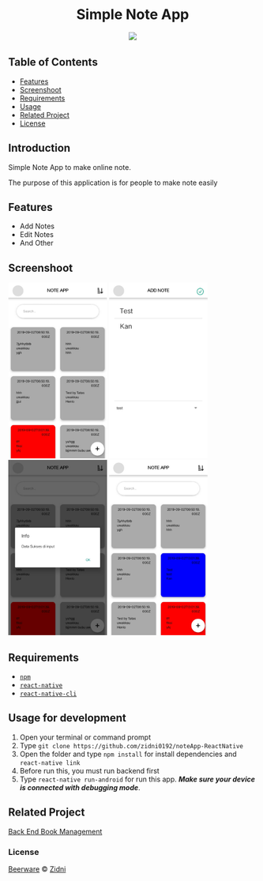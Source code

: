 <h1 align="center">Simple Note App</h1>
<p align="center">
  <img width="150" src="https://images-na.ssl-images-amazon.com/images/I/81nia28xsOL._SL1500_.jpg"/>
</p>


## Table of Contents

- [Features](#features)
- [Screenshoot](#screenshoot)
- [Requirements](#requirements)
- [Usage](#usage-for-development)
- [Related Project](#related-project)
- [License](#license)

## Introduction
Simple Note App to make online note.

The purpose of this application is for people to make note easily

## Features
* Add Notes
* Edit Notes
* And Other
## Screenshoot
<div>
    <img src="src/Screenshoot/screenshoot3.jpg"width="200">
    <img src="src/Screenshoot/screenshoot4.jpg"width="200">
    <img src="src/Screenshoot/screenshoot1.jpg" width="200">
    <img src="src/Screenshoot/screenshoot2.jpg"width="200">
</div>

## Requirements
* [`npm`](https://www.npmjs.com/get-npm)
* [`react-native`](https://facebook.github.io/react-native/)
* [`react-native-cli`](https://github.com/react-native-community/cli)

## Usage for development
1. Open your terminal or command prompt
2. Type `git clone https://github.com/zidni0192/noteApp-ReactNative`
3. Open the folder and type `npm install` for install dependencies and `react-native link`
4. Before run this, you must run backend first
5. Type `react-native run-android` for run this app. ***Make sure your device is connected with debugging mode***.

## Related Project
<a href ='https://github.com/zidni0192/back-End-Week6'>Back End Book Management</a>

### License
[Beerware](https://en.wikipedia.org/wiki/Beerware "Beerware") © [Zidni](https://github.com/zidni0192 "Zidni")